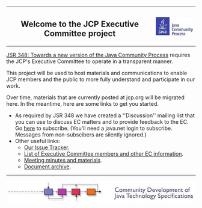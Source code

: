 <table width="100%" border="0" cellspacing="0" cellpadding="0">
<tr>
<th><h2>Welcome to the JCP Executive Committee project</h2></th>
<th> <img alt="Java Community Process" src="./jcp-0.jpg" /> </th>
</tr>
</table>

[JSR 348: Towards a new version of the Java Community Process](http://jcp.org/en/jsr/detail?id=348) requires the JCP's Executive Committee to operate in a transparent manner. 

This project will be used to host materials and communications to enable JCP members and the public to more fully understand and participate in our work.

Over time, materials that are currently posted at jcp.org will be migrated here. In the meantime, here are some links to get you started.

* As required by JSR 348 we have created a ''Discussion'' mailing list that you can use to discuss EC matters and to provide feedback to the EC. Go <a href="http://java.net/projects/jcp-ec/lists">here</a> to subscribe. (You'll need a java.net login to subscribe. Messages from non-subscibers are silently ignored.) 
* Other useful links:
    * <a href="http://java.net/jira/browse/JCP_EC">Our Issue Tracker</a>.
    * <a href="http://jcp.org/en/participation/committee">List of Executive Committee members and other EC information</a>.
    * <a href="http://jcp.org/en/resources/EC_summaries">Meeting minutes and materials</a>.
    * <a href="http://java.net/projects/jcp-ec/pages/DocumentIndex">Document archive</a>.
----

![Java Community Process](./jcp-process.jpg)
